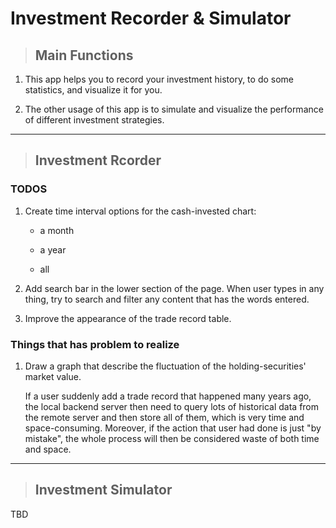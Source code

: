 # Investment Recorder & Simulator

>## Main Functions

1. This app helps you to record your investment history, to do some statistics, and visualize it for you.

2. The other usage of this app is to simulate and visualize the performance of different investment strategies.

---

>## Investment Rcorder

### TODOS

1. Create time interval options for the cash-invested chart:

    * a month

    * a year

    * all

2. Add search bar in the lower section of the page. When user types in any thing, try to search and filter any content that has the words entered.

3. Improve the appearance of the trade record table.

### Things that has problem to realize

1. Draw a graph that describe the fluctuation of the holding-securities' market value.

    If a user suddenly add a trade record that happened many years ago, the local backend server then need to query lots of historical data from the remote server and then store all of them, which is very time and space-consuming.
    Moreover, if the action that user had done is just "by mistake", the whole process will then be considered waste of both time and space.

---

>## Investment Simulator

TBD